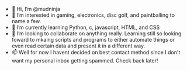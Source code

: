 - 👋 Hi, I’m @mudninja
- 👀 I’m interested in gaming, electronics, disc golf, and paintballing to name a few.
- 🌱 I’m currently learning Python, c, javascript, HTML, and CSS
- 💞️ I’m looking to collaborate on anything really. Learning still so looking foward to mkaing scripts and programs to either automate things or even read certain data and present it in a different way.
- 📫 Well for now I havent decided on best contact method since I don't want my personal inbox getting spammed. Check back later!

<!---
mudninja/mudninja is a ✨ special ✨ repository because its `README.md` (this file) appears on your GitHub profile.
You can click the Preview link to take a look at your changes.
--->
